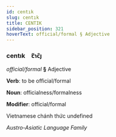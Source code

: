 ```yaml
---
id: centık
slug: centık
title: CENTIK
sidebar_position: 321
hoverText: official/formal § Adjective
---
```


### centık&emsp;<span kind="abugida">ꞇ̃ɿc̑ȷ</span>

*official/formal* **§** Adjective

**Verb**: to be official/formal

**Noun**: officialness/formalness

**Modifier**: official/formal

Vietnamese chánh thức undefined

*Austro-Asiatic Language Family*